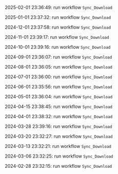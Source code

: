 2025-02-01 23:36:49: run workflow `Sync_Download` 

2025-01-01 23:37:32: run workflow `Sync_Download` 

2024-12-01 23:37:58: run workflow `Sync_Download` 

2024-11-01 23:39:17: run workflow `Sync_Download` 

2024-10-01 23:39:16: run workflow `Sync_Download` 

2024-09-01 23:36:07: run workflow `Sync_Download` 

2024-08-01 23:36:05: run workflow `Sync_Download` 

2024-07-01 23:36:00: run workflow `Sync_Download` 

2024-06-01 23:35:56: run workflow `Sync_Download` 

2024-05-01 23:36:04: run workflow `Sync_Download` 

2024-04-15 23:38:45: run workflow `Sync_Download` 

2024-04-01 23:38:32: run workflow `Sync_Download` 

2024-03-28 23:39:16: run workflow `Sync_Download` 

2024-03-20 23:32:27: run workflow `Sync_Download` 

2024-03-13 23:32:21: run workflow `Sync_Download` 

2024-03-06 23:32:25: run workflow `Sync_Download` 

2024-02-28 23:32:15: run workflow `Sync_Download` 


